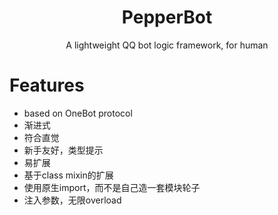 <h1 align="center">PepperBot</h1>

<p align="center">A lightweight QQ bot logic framework, for human</p>

# Features
- based on OneBot protocol
- 渐进式
- 符合直觉
- 新手友好，类型提示
- 易扩展
- 基于class mixin的扩展
- 使用原生import，而不是自己造一套模块轮子
- 注入参数，无限overload
